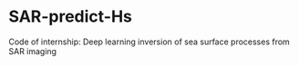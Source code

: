# SAR-predict-Hs
Code of internship: Deep learning inversion of sea surface processes from SAR imaging
